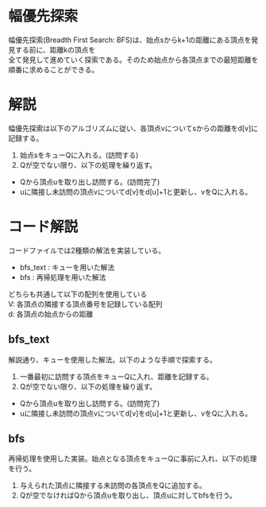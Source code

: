 # 幅優先探索
幅優先探索(Breadth First Search: BFS)は、始点sからk+1の距離にある頂点を発見する前に、距離kの頂点を<br>
全て発見して進めていく探索である。そのため始点から各頂点までの最短距離を順番に求めることができる。<br>

# 解説
幅優先探索は以下のアルゴリズムに従い、各頂点vについてsからの距離をd[v]に記録する。<br>

1. 始点sをキューQに入れる。(訪問する)
2. Qが空でない限り、以下の処理を繰り返す。
 - Qから頂点uを取り出し訪問する。(訪問完了)
 - uに隣接し未訪問の頂点vについてd[v]をd[u]+1と更新し、vをQに入れる。

# コード解説
コードファイルでは2種類の解法を実装している。<br>
- bfs_text : キューを用いた解法
- bfs : 再帰処理を用いた解法

どちらも共通して以下の配列を使用している<br>
V: 各頂点の隣接する頂点番号を記録している配列<br>
d: 各頂点の始点からの距離<br>

## bfs_text
解説通り、キューを使用した解法。以下のような手順で探索する。<br>
1. 一番最初に訪問する頂点をキューQに入れ、距離を記録する。
2. Qが空でない限り、以下の処理を繰り返す。
 - Qから頂点uを取り出し訪問する。(訪問完了)
 - uに隣接し未訪問の頂点vについてd[v]をd[u]+1と更新し、vをQに入れる。<br>

## bfs
再帰処理を使用した実装。始点となる頂点をキューQに事前に入れ、以下の処理を行う。<br>

1. 与えられた頂点に隣接する未訪問の各頂点をQに追加する。
2. Qが空でなければQから頂点uを取り出し、頂点uに対してbfsを行う。